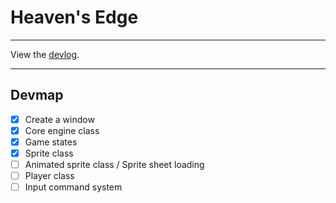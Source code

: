 # Heaven's Edge

***

View the [devlog](devlog/list.md).

***

## Devmap

  - [x] Create a window
  - [x] Core engine class
  - [x] Game states
  - [x] Sprite class
  - [ ] Animated sprite class / Sprite sheet loading
  - [ ] Player class
  - [ ] Input command system
